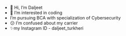 - 👋 Hi, I’m Daljeet
- 👀 I’m interested in coding
-  I’m pursuing BCA with specialization of Cybersecurity
- 😕 I’m confused about my carrier
- ✨my Instagram ID - daljeet_turkheri

<!---
Daljeet-01/Daljeet-01 is a ✨ special ✨ repository because its `README.md` (this file) appears on your GitHub profile.
You can click the Preview link to take a look at your changes.
--->
